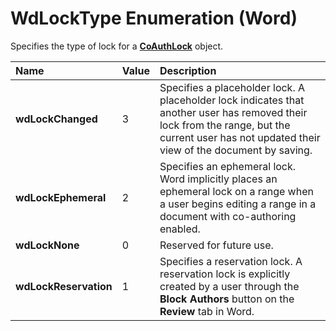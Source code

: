 
# WdLockType Enumeration (Word)

Specifies the type of lock for a  **[CoAuthLock](3efa12b0-1079-c6df-20c1-a66398161c8e.md)** object.



|**Name**|**Value**|**Description**|
|:-----|:-----|:-----|
|**wdLockChanged**|3|Specifies a placeholder lock. A placeholder lock indicates that another user has removed their lock from the range, but the current user has not updated their view of the document by saving.|
|**wdLockEphemeral**|2|Specifies an ephemeral lock. Word implicitly places an ephemeral lock on a range when a user begins editing a range in a document with co-authoring enabled.|
|**wdLockNone**|0|Reserved for future use.|
|**wdLockReservation**|1|Specifies a reservation lock. A reservation lock is explicitly created by a user through the  **Block Authors** button on the **Review** tab in Word.|
